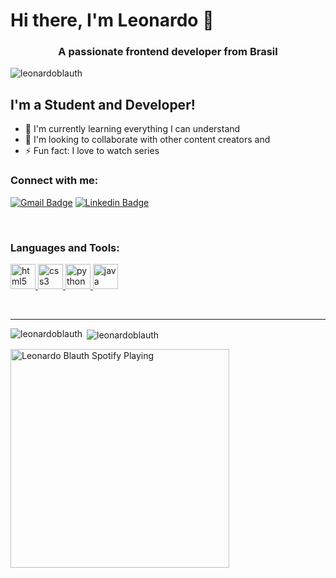 # Hi there, I'm Leonardo 👋
<h3 align="center">A passionate frontend developer from Brasil</h3>

<p align="left"> <img src="https://komarev.com/ghpvc/?username=leonardoblauth&label=Profile%20views&color=0e75b6&style=flat" alt="leonardoblauth" /> </p>


## I'm a Student and Developer!
- 🌱 I'm currently learning everything I can understand
- 👯 I'm looking to collaborate with other content creators and
- ⚡ Fun fact: I love to watch series

### Connect with me:
[![Gmail Badge](https://img.shields.io/badge/-Gmail-c14438?style=flat-square&logo=Gmail&logoColor=white&link=mailto:l.blauth00@gmail.com)](mailto:l.blauth00@gmail.com)           [![Linkedin Badge](https://img.shields.io/badge/-Linkedin-blue?style=flat-square&logo=Linkedin&logoColor=white&link=https://www.linkedin.com/in/leonardo-blauth-7b573a1ab)](https://www.linkedin.com/in/leonardo-blauth-7b573a1ab)

<br />

<h3 align="left">Languages and Tools:</h3>
<p align="left"> <a href="https://www.w3.org/html/" target="_blank"> <img src="https://devicons.github.io/devicon/devicon.git/icons/html5/html5-original-wordmark.svg" alt="html5" width="40" height="40"/> </a> <a href="https://www.w3schools.com/css/" target="_blank"> <img src="https://devicons.github.io/devicon/devicon.git/icons/css3/css3-original-wordmark.svg" alt="css3" width="40" height="40"/> </a> <a href="https://www.python.org" target="_blank"> <img src="https://devicons.github.io/devicon/devicon.git/icons/python/python-original.svg" alt="python" width="40" height="40"/> </a> <a href="https://www.java.com" target="_blank"> <img src="https://devicons.github.io/devicon/devicon.git/icons/java/java-original-wordmark.svg" alt="java" width="40" height="40"/> </a> </p>

<br />

---

<p><img align="left" src="https://github-readme-stats.vercel.app/api/top-langs?username=leonardoblauth&show_icons=true&locale=en&layout=compact" alt="leonardoblauth" /></p>

<p>&nbsp;<img align="center" src="https://github-readme-stats.vercel.app/api?username=leonardoblauth&show_icons=true&locale=en" alt="leonardoblauth" /></p>

[<img src="https://novatorem-flame.vercel.app/api/spotify" alt="Leonardo Blauth Spotify Playing" width="350" />](https://open.spotify.com/user/Easill)
